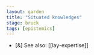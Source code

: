 ```yaml
---  
layout: garden
title: "Situated knowledges"
stage: bruck
tags: [epistemics]
---
```


- [&] See also: [[lay-expertise]]